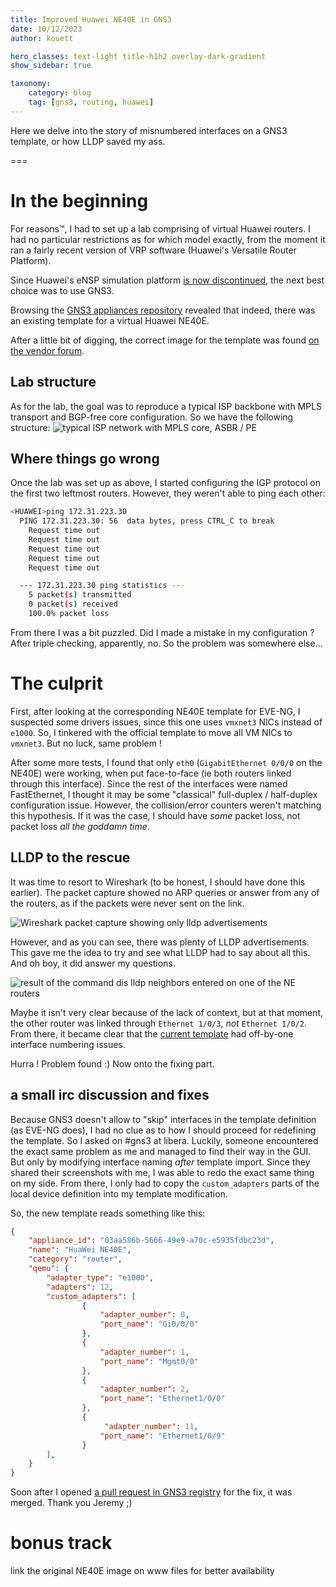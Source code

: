 ```yaml
---
title: Improved Huawei NE40E in GNS3
date: 10/12/2023
author: kouett

hero_classes: text-light title-h1h2 overlay-dark-gradient
show_sidebar: true

taxonomy:
    category: blog
    tag: [gns3, routing, huawei]
---
```


Here we delve into the story of misnumbered interfaces on a GNS3 template, or how LLDP saved my ass.

===

# In the beginning

For reasons™, I had to set up a lab comprising of virtual Huawei routers. I had no particular restrictions as for which model exactly, from the moment it ran a fairly recent version of VRP software (Huawei's Versatile Router Platform).

Since Huawei's eNSP simulation platform [is now discontinued](https://forum.huawei.com/enterprise/en/ensp/thread/667283910159122432-667213872060313600), the next best choice was to use GNS3.

Browsing the [GNS3 appliances repository](https://gns3.com/marketplace/appliances) revealed that indeed, there was an existing template for a virtual Huawei NE40E.

After a little bit of digging, the correct image for the template was found [on the vendor forum](https://forum.huawei.com/enterprise/en/ne40e-image-for-the-eve-ng/thread/667246427329413121-667213852955258880).

## Lab structure

As for the lab, the goal was to reproduce a typical ISP backbone with MPLS transport and BGP-free core configuration. So we have the following structure:
![typical ISP network with MPLS core, ASBR / PE](lab1.png)

## Where things go wrong

Once the lab was set up as above, I started configuring the IGP protocol on the first two leftmost routers.
However, they weren't able to ping each other:

```sh
<HUAWEI>ping 172.31.223.30
  PING 172.31.223.30: 56  data bytes, press CTRL_C to break
    Request time out
	Request time out
	Request time out
	Request time out
	Request time out

  --- 172.31.223.30 ping statistics ---
    5 packet(s) transmitted
	0 packet(s) received
	100.0% packet loss
```

From there I was a bit puzzled. Did I made a mistake in my configuration ? After triple checking, apparently, no. So the problem was somewhere else...


# The culprit

First, after looking at the corresponding NE40E template for EVE-NG, I suspected some drivers issues, since this one uses ```vmxnet3``` NICs instead of ```e1000```. So, I tinkered with the official template to move all VM NICs to ```vmxnet3```. But no luck, same problem !

After some more tests, I found that only ```eth0``` (```GigabitEthernet 0/0/0``` on the NE40E) were working, when put face-to-face (ie both routers linked through this interface). Since the rest of the interfaces were named FastEthernet, I thought it may be some "classical" full-duplex / half-duplex configuration issue. However, the collision/error counters weren't matching this hypothesis. If it was the case, I should have *some* packet loss, not packet loss *all the goddamn time*.

## LLDP to the rescue

It was time to resort to Wireshark (to be honest, I should have done this earlier). The packet capture showed no ARP queries or answer from any of the routers, as if the packets were never sent on the link.

![Wireshark packet capture showing only lldp advertisements](pcap.png)

 However, and as you can see, there was plenty of LLDP advertisements. This gave me the idea to try and see what LLDP had to say about all this. And oh boy, it did answer my questions.

![result of the command dis lldp neighbors entered on one of the NE routers](lldp.png)

Maybe it isn't very clear because of the lack of context, but at that moment, the other router was linked through ```Ethernet 1/0/3```, *not* ```Ethernet 1/0/2```. From there, it became clear that the [current template](https://github.com/GNS3/gns3-registry/blob/579ff539991090c38b92a967ac8fa2b9e87e5f87/appliances/huawei-ne40e.gns3a) had off-by-one interface numbering issues.

Hurra ! Problem found :) Now onto the fixing part.

## a small irc discussion and fixes
Because GNS3 doesn't allow to "skip" interfaces in the template definition (as EVE-NG does), I had no clue as to how I should proceed for redefining the template. So I asked on #gns3 at libera. Luckily, someone encountered the exact same problem as me and managed to find their way in the GUI. But only by modifying interface naming *after* template import. Since they shared their screenshots with me, I was able to redo the exact same thing on my side. From there, I only had to copy the ```custom_adapters``` parts of the local device definition into my template modification.

So, the new template reads something like this:
```json
{
    "appliance_id": "03aa586b-5666-49e9-a70c-e5935fdbc23d",
    "name": "HuaWei NE40E",
    "category": "router",
    "qemu": {
        "adapter_type": "e1000",
        "adapters": 12,
        "custom_adapters": [
                {
                    "adapter_number": 0,
                    "port_name": "Gi0/0/0"
                },
                {
                    "adapter_number": 1,
                    "port_name": "Mgmt0/0"
                },
                {
                    "adapter_number": 2,
                    "port_name": "Ethernet1/0/0"
                },
				{
                     "adapter_number": 11,
                    "port_name": "Ethernet1/0/9"
                }
        ],
	}
}
```

Soon after I opened [a pull request in GNS3 registry](https://github.com/GNS3/gns3-registry/pull/840) for the fix, it was merged. Thank you Jeremy ;)


# bonus track
link the original NE40E image on www files
for better availability
